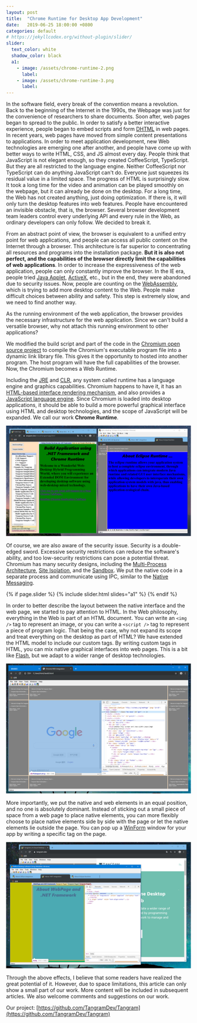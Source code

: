 ```yaml
---
layout: post
title:  "Chrome Runtime for Desktop App Development"
date:   2019-06-25 18:00:00 +0800
categories: default
# https://jekyllcodex.org/without-plugin/slider/
slider:
  text_color: white
  shadow_color: black
  a1: 
    - image: /assets/chrome-runtime-2.png
      label:
    - image: /assets/chrome-runtime-3.png
      label: 
---
```


In the software field, every break of the convention means a revolution. Back to the beginning of the Internet in the 1990s, the Webpage was just for the convenience of researchers to share documents. Soon after, web pages began to spread to the public. In order to satisfy a better interactive experience, people began to embed scripts and form [DHTML](https://en.wikipedia.org/wiki/Dynamic_HTML) in web pages. In recent years, web pages have moved from simple content presentations to applications. In order to meet application development, new Web technologies are emerging one after another, and people have come up with better ways to write HTML, CSS, and JS almost every day. People think that JavaScript is not elegant enough, so they created CoffeeScript, TypeScript. But they are all restricted to the language engine. Neither CoffeeScript nor TypeScript can do anything JavaScript can't do. Everyone just squeezes its residual value in a limited space. The progress of HTML is surprisingly slow. It took a long time for the video and animation can be played smoothly on the webpage, but it can already be done on the desktop. For a long time, the Web has not created anything, just doing optimization. If there is, it will only turn the desktop features into web features. People have encountered an invisible obstacle, that is, the browser. Several browser development team leaders control every underlying API and every rule in the Web, as ordinary developers can only follow. We decided to break it.

From an abstract point of view, the browser is equivalent to a unified entry point for web applications, and people can access all public content on the Internet through a browser. This architecture is far superior to concentrating all resources and programs into the installation package. **But it is also not perfect, and the capabilities of the browser directly limit the capabilities of web applications**. In order to increase the expressiveness of the web application, people can only constantly improve the browser. In the IE era, people tried [Java Applet](https://en.wikipedia.org/wiki/Java_applet), [ActiveX](https://en.wikipedia.org/wiki/ActiveX), etc., but in the end, they were abandoned due to security issues. Now, people are counting on the [WebAssembly](https://webassembly.org/), which is trying to add more desktop content to the Web. People make difficult choices between ability and safety. This step is extremely slow, and we need to find another way.

As the running environment of the web application, the browser provides the necessary infrastructure for the web application. Since we can't build a versatile browser, why not attach this running environment to other applications?

We modified the build script and part of the code in the [Chromium open source project](https://www.chromium.org/Home) to compile the Chromium's executable program file into a dynamic link library file. This gives it the opportunity to hosted into another program. The host program will have the full capabilities of the browser. Now, the Chromium becomes a Web Runtime.

Including the [JRE](https://en.wikipedia.org/wiki/Java_virtual_machine) and [CLR](https://en.wikipedia.org/wiki/Common_Language_Runtime), any system called runtime has a language engine and graphics capabilities. Chromium happens to have it, it has an [HTML-based interface rendering mechanism](https://www.chromium.org/blink), and also provides a [JavaScript language engine](https://v8.dev/). Since Chromium is loaded into desktop applications, it should be able to build a more powerful graphical interface using HTML and desktop technologies, and the scope of JavaScript will be expanded. We call our work **Chrome Runtime**.

![assets/chrome-runtime-1.png](assets/chrome-runtime-1.png)

Of course, we are also aware of the security issue. Security is a double-edged sword. Excessive security restrictions can reduce the software's ability, and too low-security restrictions can pose a potential threat. Chromium has many security designs, including the [Multi-Process Architecture](https://www.chromium.org/developers/design-documents/multi-process-architecture), [Site Isolation](https://www.chromium.org/Home/chromium-security/site-isolation), and the [Sandbox](https://chromium.googlesource.com/chromium/src/+/master/docs/design/sandbox.md). We put the native code in a separate process and communicate using IPC, similar to the [Native Messaging](https://developer.chrome.com/extensions/nativeMessaging).

{% if page.slider %}
  {% include slider.html slides="a1" %}
{% endif %}

In order to better describe the layout between the native interface and the web page, we started to pay attention to HTML. In the Web philosophy, everything in the Web is part of an HTML document. You can write an ```<img />``` tag to represent an image, or you can write a ```<script />``` tag to represent a piece of program logic. That being the case, why not expand its scope and treat everything on the desktop as part of HTML? We have extended the HTML model to include our custom tags. By writing custom tags in HTML, you can mix native graphical interfaces into web pages. This is a bit like [Flash](https://en.wikipedia.org/wiki/Adobe_Flash_Player), but we adapt to a wider range of desktop technologies.

![assets/chrome-runtime-1.png](assets/chrome-runtime-4.png)

More importantly, we put the native and web elements in an equal position, and no one is absolutely dominant. Instead of sticking out a small piece of space from a web page to place native elements, you can more flexibly choose to place native elements side by side with the page or let the native elements lie outside the page. You can pop up a [WinForm](https://en.wikipedia.org/wiki/Windows_Forms) window for your app by writing a specific tag on the page.

![assets/chrome-runtime-1.png](assets/chrome-runtime-5.png)

Through the above effects, I believe that some readers have realized the great potential of it. However, due to space limitations, this article can only show a small part of our work. More content will be included in subsequent articles. We also welcome comments and suggestions on our work.

Our project: [https://github.com/TangramDev/Tangram](https://github.com/TangramDev/Tangram)